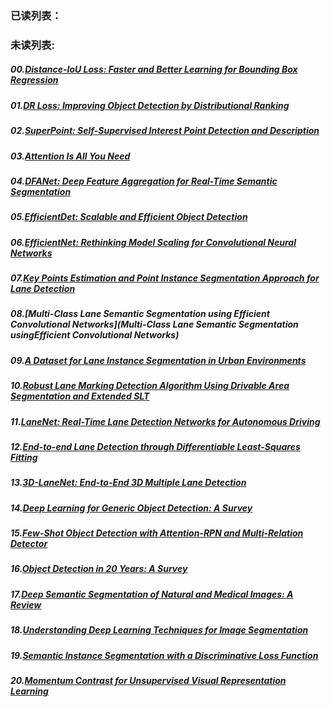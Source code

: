 ### 已读列表：

### 未读列表:
##### 00.[Distance-IoU Loss: Faster and Better Learning for Bounding Box Regression](https://arxiv.org/pdf/1911.08287.pdf)
##### 01.[DR Loss: Improving Object Detection by Distributional Ranking](https://arxiv.org/pdf/1907.10156.pdf)
##### 02.[SuperPoint: Self-Supervised Interest Point Detection and Description](https://arxiv.org/pdf/1712.07629.pdf)
##### 03.[Attention Is All You Need](https://papers.nips.cc/paper/7181-attention-is-all-you-need.pdf)
##### 04.[DFANet: Deep Feature Aggregation for Real-Time Semantic Segmentation](http://openaccess.thecvf.com/content_CVPR_2019/papers/Li_DFANet_Deep_Feature_Aggregation_for_Real-Time_Semantic_Segmentation_CVPR_2019_paper.pdf)
##### 05.[EfficientDet: Scalable and Efficient Object Detection](https://arxiv.org/pdf/1911.09070.pdf)
##### 06.[EfficientNet: Rethinking Model Scaling for Convolutional Neural Networks](https://arxiv.org/pdf/1905.11946.pdf)
##### 07.[Key Points Estimation and Point Instance Segmentation Approach for Lane Detection](https://arxiv.org/pdf/2002.06604v2.pdf)
##### 08.[Multi-Class Lane Semantic Segmentation using Efficient Convolutional Networks](Multi-Class Lane Semantic Segmentation usingEfficient Convolutional Networks)
##### 09.[A Dataset for Lane Instance Segmentation in Urban Environments](https://arxiv.org/pdf/1807.01347v2.pdf)
##### 10.[Robust Lane Marking Detection Algorithm Using Drivable Area Segmentation and Extended SLT](https://arxiv.org/pdf/1911.09054v1.pdf)
##### 11.[LaneNet: Real-Time Lane Detection Networks for Autonomous Driving](https://arxiv.org/pdf/1807.01726.pdf)
##### 12.[End-to-end Lane Detection through Differentiable Least-Squares Fitting](https://arxiv.org/pdf/1902.00293v3.pdf)
##### 13.[3D-LaneNet: End-to-End 3D Multiple Lane Detection](https://arxiv.org/pdf/1811.10203v3.pdf)
##### 14.[Deep Learning for Generic Object Detection: A Survey](https://arxiv.org/pdf/1809.02165.pdf)
##### 15.[Few-Shot Object Detection with Attention-RPN and Multi-Relation Detector](https://arxiv.org/pdf/1908.01998.pdf)
##### 16.[Object Detection in 20 Years: A Survey](https://arxiv.org/pdf/1905.05055.pdf)
##### 17.[Deep Semantic Segmentation of Natural and Medical Images: A Review](https://arxiv.org/pdf/1910.07655.pdf)
##### 18.[Understanding Deep Learning Techniques for Image Segmentation](https://arxiv.org/pdf/1907.06119.pdf)
##### 19.[Semantic Instance Segmentation with a Discriminative Loss Function](https://arxiv.org/pdf/1708.02551.pdf)
##### 20.[Momentum Contrast for Unsupervised Visual Representation Learning](https://arxiv.org/pdf/1911.05722.pdf)
